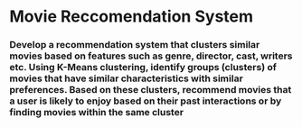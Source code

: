 # Movie Reccomendation System

### Develop a recommendation system that clusters similar movies based on features such as genre, director, cast, writers etc. Using K-Means clustering, identify groups (clusters) of movies that have similar characteristics with similar preferences. Based on these clusters, recommend movies that a user is likely to enjoy based on their past interactions or by finding movies within the same cluster

